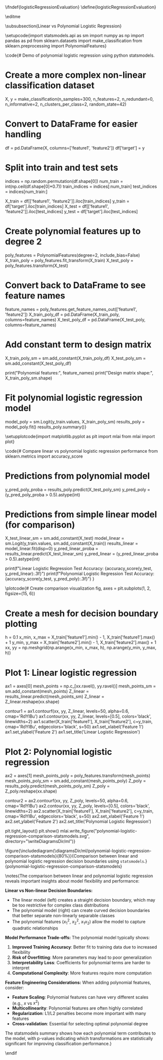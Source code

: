 \ifndef{logisticRegressionEvaluation}
\define{logisticRegressionEvaluation}

\editme


\subsubsection{Linear vs Polynomial Logistic Regression}

\setupcode{import statsmodels.api as sm
import numpy as np
import pandas as pd
from sklearn.datasets import make_classification
from sklearn.preprocessing import PolynomialFeatures}

\code{# Demo of polynomial logistic regression using python statsmodels.
# Create a more complex non-linear classification dataset
X, y = make_classification(n_samples=300, n_features=2, n_redundant=0, 
                         n_informative=2, n_clusters_per_class=2, 
                         random_state=42)

# Convert to DataFrame for easier handling
df = pd.DataFrame(X, columns=['feature1', 'feature2'])
df['target'] = y

# Split into train and test sets
indices = np.random.permutation(df.shape[0])
num_train = int(np.ceil(df.shape[0]*0.7))
train_indices = indices[:num_train]
test_indices = indices[num_train:]

X_train = df[['feature1', 'feature2']].iloc[train_indices]
y_train = df['target'].iloc[train_indices]
X_test = df[['feature1', 'feature2']].iloc[test_indices]
y_test = df['target'].iloc[test_indices]

# Create polynomial features up to degree 2
poly_features = PolynomialFeatures(degree=2, include_bias=False)
X_train_poly = poly_features.fit_transform(X_train)
X_test_poly = poly_features.transform(X_test)

# Convert back to DataFrame to see feature names
feature_names = poly_features.get_feature_names_out(['feature1', 'feature2'])
X_train_poly_df = pd.DataFrame(X_train_poly, columns=feature_names)
X_test_poly_df = pd.DataFrame(X_test_poly, columns=feature_names)

# Add constant term to design matrix
X_train_poly_sm = sm.add_constant(X_train_poly_df)
X_test_poly_sm = sm.add_constant(X_test_poly_df)

print("Polynomial features:", feature_names)
print("Design matrix shape:", X_train_poly_sm.shape)

# Fit polynomial logistic regression model
model_poly = sm.Logit(y_train.values, X_train_poly_sm)
results_poly = model_poly.fit()
results_poly.summary()}


\setupplotcode{import matplotlib.pyplot as plt
import mlai
from mlai import plot}

\code{# Compare linear vs polynomial logistic regression performance
from sklearn.metrics import accuracy_score

# Predictions from polynomial model
y_pred_poly_proba = results_poly.predict(X_test_poly_sm)
y_pred_poly = (y_pred_poly_proba > 0.5).astype(int)

# Predictions from simple linear model (for comparison)
X_test_linear_sm = sm.add_constant(X_test)
model_linear = sm.Logit(y_train.values, sm.add_constant(X_train))
results_linear = model_linear.fit(disp=0)
y_pred_linear_proba = results_linear.predict(X_test_linear_sm)
y_pred_linear = (y_pred_linear_proba > 0.5).astype(int)

print(f"Linear Logistic Regression Test Accuracy: {accuracy_score(y_test, y_pred_linear):.3f}")
print(f"Polynomial Logistic Regression Test Accuracy: {accuracy_score(y_test, y_pred_poly):.3f}")
}

\plotcode{# Create comparison visualization
fig, axes = plt.subplots(1, 2, figsize=(15, 6))

# Create a mesh for decision boundary plotting
h = 0.1
x_min, x_max = X_train['feature1'].min() - 1, X_train['feature1'].max() + 1
y_min, y_max = X_train['feature2'].min() - 1, X_train['feature2'].max() + 1
xx, yy = np.meshgrid(np.arange(x_min, x_max, h),
                     np.arange(y_min, y_max, h))

# Plot 1: Linear logistic regression
ax1 = axes[0]
mesh_points = np.c_[xx.ravel(), yy.ravel()]
mesh_points_sm = sm.add_constant(mesh_points)
Z_linear = results_linear.predict(mesh_points_sm)
Z_linear = Z_linear.reshape(xx.shape)

contour1 = ax1.contourf(xx, yy, Z_linear, levels=50, alpha=0.6, cmap='RdYlBu')
ax1.contour(xx, yy, Z_linear, levels=[0.5], colors='black', linewidths=2)
ax1.scatter(X_train['feature1'], X_train['feature2'], 
           c=y_train, cmap='RdYlBu', edgecolors='black', s=50)
ax1.set_xlabel('Feature 1')
ax1.set_ylabel('Feature 2')
ax1.set_title('Linear Logistic Regression')

# Plot 2: Polynomial logistic regression
ax2 = axes[1]
mesh_points_poly = poly_features.transform(mesh_points)
mesh_points_poly_sm = sm.add_constant(mesh_points_poly)
Z_poly = results_poly.predict(mesh_points_poly_sm)
Z_poly = Z_poly.reshape(xx.shape)

contour2 = ax2.contourf(xx, yy, Z_poly, levels=50, alpha=0.6, cmap='RdYlBu')
ax2.contour(xx, yy, Z_poly, levels=[0.5], colors='black', linewidths=2)
ax2.scatter(X_train['feature1'], X_train['feature2'], 
           c=y_train, cmap='RdYlBu', edgecolors='black', s=50)
ax2.set_xlabel('Feature 1')
ax2.set_ylabel('Feature 2')
ax2.set_title('Polynomial Logistic Regression')

plt.tight_layout()
plt.show()
mlai.write_figure("polynomial-logistic-regression-comparison-statsmodels.svg", directory="\writeDiagramsDir/ml")}

\figure{\includediagram{\diagramsDir/ml/polynomial-logistic-regression-comparison-statsmodels}{80%}}{Comparison between linear and polynomial logistic regression decision boundaries using `statsmodels`.}{polynomial-logistic-regression-comparison-statsmodels}

\notes{The comparison between linear and polynomial logistic regression reveals important insights about model flexibility and performance:

**Linear vs Non-linear Decision Boundaries:**
- The linear model (left) creates a straight decision boundary, which may be too restrictive for complex class distributions
- The polynomial model (right) can create curved decision boundaries that better separate non-linearly separable classes
- The polynomial features ($x_1^2$, $x_2^2$, $x_1 x_2$) allow the model to capture quadratic relationships

**Model Performance Trade-offs:**
The polynomial model typically shows:
1. **Improved Training Accuracy**: Better fit to training data due to increased flexibility
2. **Risk of Overfitting**: More parameters may lead to poor generalization
3. **Interpretability Loss**: Coefficients for polynomial terms are harder to interpret
4. **Computational Complexity**: More features require more computation

**Feature Engineering Considerations:**
When adding polynomial features, consider:
- **Feature Scaling**: Polynomial features can have very different scales (e.g., $x$ vs $x^2$)
- **Multicollinearity**: Polynomial features are often highly correlated
- **Regularization**: L1/L2 penalties become more important with many features
- **Cross-validation**: Essential for selecting optimal polynomial degree

The statsmodels summary shows how each polynomial term contributes to the model, with p-values indicating which transformations are statistically significant for improving classification performance.}

\endif
